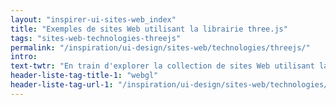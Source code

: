 ```yaml
---
layout: "inspirer-ui-sites-web_index"
title: "Exemples de sites Web utilisant la librairie three.js"
tags: "sites-web-technologies-threejs"
permalink: "/inspiration/ui-design/sites-web/technologies/threejs/"
intro:
text-twtr: "En train d'explorer la collection de sites Web utilisant la librairie three.js du @MagDuWebdesign #threejs #WebGL"
header-liste-tag-title-1: "webgl"
header-liste-tag-url-1: "/inspiration/ui-design/sites-web/technologies/webgl/"
---
```

